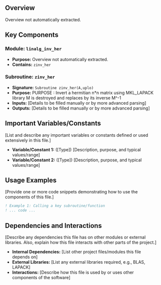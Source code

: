 ## Overview

Overview not automatically extracted.

## Key Components

### Module: `linalg_inv_her`
- **Purpose:** Overview not automatically extracted.
- **Contains:** `zinv_her`

### Subroutine: `zinv_her`
- **Signature:** `Subroutine zinv_her(A,uplo)`
- **Purpose:** PURPOSE  : Invert a hermitian n*n matrix using MKL_LAPACK library
  M is destroyed and replaces by its inverse M^-1
- **Inputs:** [Details to be filled manually or by more advanced parsing]
- **Outputs:** [Details to be filled manually or by more advanced parsing]

## Important Variables/Constants

[List and describe any important variables or constants defined or used extensively in this file.]

- **Variable/Constant 1:** ([Type]) [Description, purpose, and typical values/range]
- **Variable/Constant 2:** ([Type]) [Description, purpose, and typical values/range]

## Usage Examples

[Provide one or more code snippets demonstrating how to use the components of this file.]

```fortran
! Example 1: Calling a key subroutine/function
! ... code ...
```

## Dependencies and Interactions

[Describe any dependencies this file has on other modules or external libraries. Also, explain how this file interacts with other parts of the project.]

- **Internal Dependencies:** [List other project files/modules this file depends on]
- **External Libraries:** [List any external libraries required, e.g., BLAS, LAPACK]
- **Interactions:** [Describe how this file is used by or uses other components of the software]
